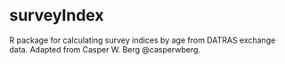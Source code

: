 # surveyIndex
R package for calculating survey indices by age from DATRAS exchange data. Adapted from Casper W. Berg @casperwberg. 
